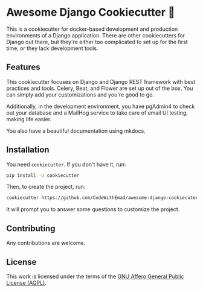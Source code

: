 # Awesome Django Cookiecutter 🍪

This is a cookiecutter for docker-based development and production environments of a Django application. There are other cookiecutters for Django out there, but they're either too complicated to set up for the first time, or they lack development tools.

## Features

This cookiecutter focuses on Django and Django REST framework with best practices and tools. Celery, Beat, and Flower are set up out of the box. You can simply add your customizations and you're good to go.

Additionally, in the development environment, you have pgAdmin4 to check out your database and a MailHog service to take care of email UI testing, making life easier.

You also have a beautiful documentation using mkdocs.

## Installation

You need `cookiecutter`. If you don't have it, run:

```bash
pip install -U cookiecutter
```

Then, to create the project, run:

```bash
cookiecutter https://github.com/CodeWithEmad/awesome-django-cookiecuter
```

It will prompt you to answer some questions to customize the project.

## Contributing

Any contributions are welcome.

## License

This work is licensed under the terms of the [GNU Affero General Public License (AGPL)](https://github.com/overhangio/tutor/blob/master/LICENSE.txt).
